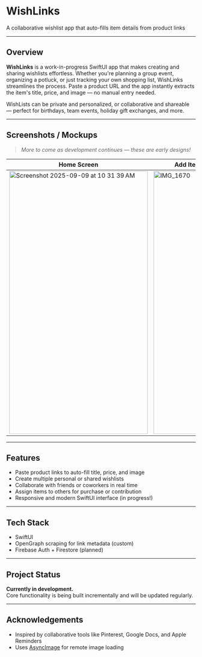 # WishLinks 
A collaborative wishlist app that auto-fills item details from product links

---

## Overview

**WishLinks** is a work-in-progress SwiftUI app that makes creating and sharing wishlists effortless. Whether you're planning a group event, organizing a potluck, or just tracking your own shopping list, WishLinks streamlines the process. Paste a product URL and the app instantly extracts the item's title, price, and image — no manual entry needed.

WishLists can be private and personalized, or collaborative and shareable — perfect for birthdays, team events, holiday gift exchanges, and more.

---

## Screenshots / Mockups

>  _More to come as development continues — these are early designs!_

| Home Screen | Add Item To Wishlist Flow |
|-------------|----------------|
| <img width="368" height="699" alt="Screenshot 2025-09-09 at 10 31 39 AM" src="https://github.com/user-attachments/assets/431671e1-9499-43b8-a534-157108ae6657" />| <img width="314" height="699" alt="IMG_1670" src="https://github.com/user-attachments/assets/f3e1e8dd-1983-4515-aae2-33cfc6320b95" /> |

---

## Features

- Paste product links to auto-fill title, price, and image
- Create multiple personal or shared wishlists
- Collaborate with friends or coworkers in real time
- Assign items to others for purchase or contribution
- Responsive and modern SwiftUI interface (in progress!)

---



##  Tech Stack

- SwiftUI
- OpenGraph scraping for link metadata (custom)
- Firebase Auth + Firestore (planned)

---

## Project Status

 **Currently in development.**  
Core functionality is being built incrementally and will be updated regularly.

---

##  Acknowledgements

- Inspired by collaborative tools like Pinterest, Google Docs, and Apple Reminders
- Uses [AsyncImage](https://developer.apple.com/documentation/swiftui/asyncimage) for remote image loading
